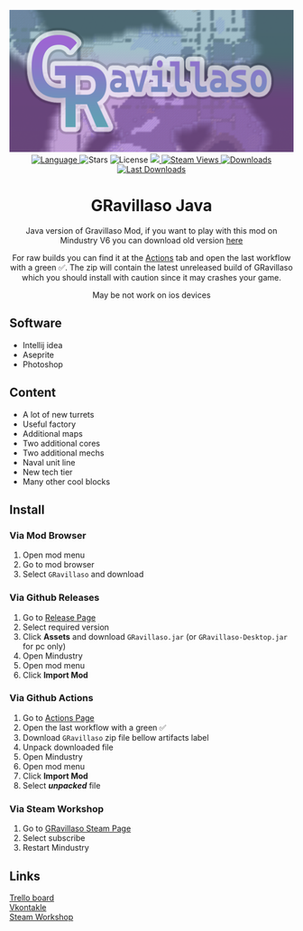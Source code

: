 <p align="center">
  <img src="https://github.com/NickName73/NickName73/blob/main/Micros/GRavillaso/v2-logo-1280x640.png?raw=true">
  <a href="https://en.wikipedia.org/wiki/Java_%28programming_language%29">
    <img alt="Language" src="https://img.shields.io/badge/Made%20with-java-red?style=for-the-badge&logo=java">
  </a>
  <a>
    <img alt="Stars" src="https://img.shields.io/github/stars/NickName73/GRavillaso?color=ae0dd6&label=%20&logo=github&logoColor=white&style=for-the-badge">
  </a>
  <a>
    <img alt="License" src="https://img.shields.io/github/license/NickName73/Gravillaso?style=for-the-badge&color=0dbda5">
  </a>
  <a href="https://trello.com/b/wT73AZQq/gravillaso">
    <img src="https://img.shields.io/badge/Trello-0b5394?style=for-the-badge&logo=trello&logoColor=white">
  </a>
    <a href="https://steamcommunity.com/sharedfiles/filedetails/?id=2791921503">
    <img alt="Steam Views" src="https://img.shields.io/steam/views/2791921503?color=blue&label=Views&logo=steam&style=for-the-badge">
  </a>
  <a href="https://github.com/NickName73/GRavillaso/releases">
    <img alt="Downloads" src="https://img.shields.io/github/downloads/NickName73/GRavillaso/total?color=0dd632&label&logo=docusign&logoColor=white&style=for-the-badge">
  </a>
  <a href="https://github.com/NickName73/GRavillaso/releases/latest">
    <img alt="Last Downloads" src="https://img.shields.io/github/downloads/NickName73/GRavillaso/latest/total?label=LATEST&style=for-the-badge&logo=docusign&logoColor=white&color=674ea7">
  </a>
</p>

<h1 align="center"> 
GRavillaso Java
</h1> 
<div align="center">

Java version of Gravillaso Mod, if you want to play with this mod on Mindustry V6 you can download old version [here](https://github.com/NickName73/Gravillaso/archive/refs/tags/1.0.1b.zip)
  
For raw builds you can find it at the [Actions](https://github.com/NickName73/GRavillaso/actions) tab and open the last workflow with a green ✅. The zip will contain the latest unreleased build of GRavillaso which you should install with caution since it may crashes your game.
  
May be not work on ios devices

</div>

## Software
* Intellij idea
* Aseprite
* Photoshop

## Content
* A lot of new turrets
* Useful factory
* Additional maps
* Two additional cores
* Two additional mechs
* Naval unit line
* New tech tier
* Many other cool blocks

## Install
 
### Via Mod Browser
1. Open mod menu
2. Go to mod browser
3. Select `GRavillaso` and download

### Via Github Releases
1. Go to [Release Page](https://github.com/NickName73/GRavillaso/releases)
2. Select required version
3. Click **Assets** and download `GRavillaso.jar` (or `GRavillaso-Desktop.jar` for pc only)
4. Open Mindustry 
5. Open mod menu
6. Click **Import Mod**

### Via Github Actions
1. Go to [Actions Page](https://github.com/NickName73/GRavillaso/actions)
2. Open the last workflow with a green ✅
3. Download `GRavillaso` zip file bellow artifacts label
4. Unpack downloaded file 
5. Open Mindustry 
6. Open mod menu
7. Click **Import Mod**
8. Select ***unpacked*** file

### Via Steam Workshop
1. Go to [GRavillaso Steam Page](https://steamcommunity.com/sharedfiles/filedetails/?id=2791921503)
2. Select subscribe 
3. Restart Mindustry

## Links
[Trello board](https://trello.com/b/wT73AZQq/gravillaso)  
[Vkontakle](https://vk.com/gravillaso)  
[Steam Workshop](https://steamcommunity.com/sharedfiles/filedetails/?id=2791921503)
